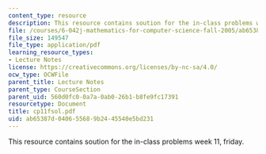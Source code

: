 ```yaml
---
content_type: resource
description: This resource contains soution for the in-class problems week 11, friday.
file: /courses/6-042j-mathematics-for-computer-science-fall-2005/ab65387d040655689b2445540e5bd231_cp11fsol.pdf
file_size: 149547
file_type: application/pdf
learning_resource_types:
- Lecture Notes
license: https://creativecommons.org/licenses/by-nc-sa/4.0/
ocw_type: OCWFile
parent_title: Lecture Notes
parent_type: CourseSection
parent_uid: 560d0fc0-0a7a-0ab0-26b1-b8fe9fc17391
resourcetype: Document
title: cp11fsol.pdf
uid: ab65387d-0406-5568-9b24-45540e5bd231
---
```

This resource contains soution for the in-class problems week 11, friday.
